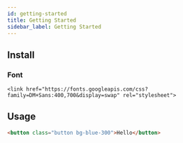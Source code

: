 ```yaml
---
id: getting-started
title: Getting Started
sidebar_label: Getting Started
---
```


## Install

### Font

`<link href="https://fonts.googleapis.com/css?family=DM+Sans:400,700&display=swap" rel="stylesheet">`

## Usage

```html live
<button class="button bg-blue-300">Hello</button>
```
